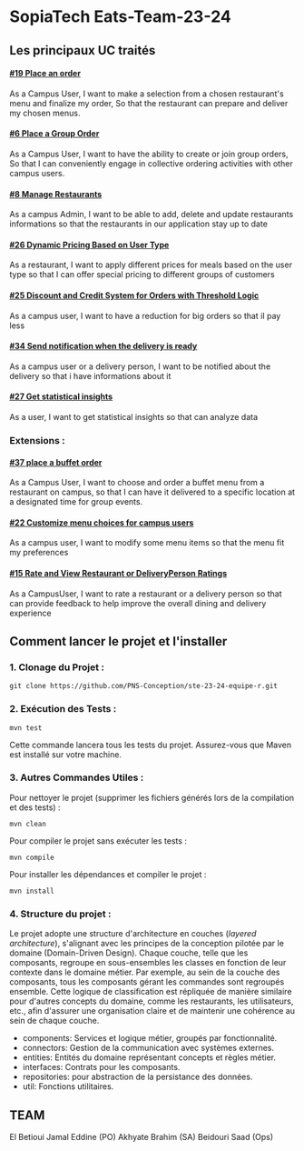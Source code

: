# SopiaTech Eats-Team-23-24


## Les principaux UC traités

#### [#19 Place an order](https://github.com/PNS-Conception/ste-23-24-equipe-r/issues/19)
As a Campus User,
I want to make a selection from a chosen restaurant's menu and finalize my order,
So that the restaurant can prepare and deliver my chosen menus.

#### [#6 Place a Group Order](https://github.com/PNS-Conception/ste-23-24-equipe-r/issues/6)


As a Campus User,
I want to have the ability to create or join group orders,
So that I can conveniently engage in collective ordering activities with other campus users.

#### [#8  Manage Restaurants](https://github.com/PNS-Conception/ste-23-24-equipe-r/issues/8)

As a campus Admin, I want to be able to add, delete and update restaurants informations so that the restaurants in our application stay up to date

#### [#26 Dynamic Pricing Based on User Type](https://github.com/PNS-Conception/ste-23-24-equipe-r/issues/26)
As a restaurant, I want to apply different prices for meals based on the user type so that I can offer special pricing to different groups of customers

#### [#25 Discount and Credit System for Orders with Threshold Logic](https://github.com/PNS-Conception/ste-23-24-equipe-r/issues/25)
As a campus user, I want to have a reduction for big orders so that iI pay less

#### [#34 Send notification when the delivery is ready](https://github.com/PNS-Conception/ste-23-24-equipe-r/issues/34)

As a campus user or a delivery person, I want to be notified about the delivery so that i have informations about it

#### [#27 Get statistical insights](https://github.com/PNS-Conception/ste-23-24-equipe-r/issues/27)
As a user, I want to get statistical insights so that can analyze data


### Extensions :
#### [#37 place a buffet order](https://github.com/PNS-Conception/ste-23-24-equipe-r/issues/37)
As a Campus User, I want to choose and order a buffet menu from a restaurant on campus, so that I can have it delivered to a specific location at a designated time for group events.
#### [#22 Customize menu choices for campus users](https://github.com/PNS-Conception/ste-23-24-equipe-r/issues/22)
As a campus user, I want to modify some menu items so that the menu fit my preferences
#### [#15 Rate and View Restaurant or DeliveryPerson Ratings](https://github.com/PNS-Conception/ste-23-24-equipe-r/issues/15)
As a CampusUser, I want to rate a restaurant or a delivery person so that can provide feedback to help improve the overall dining and delivery experience
## Comment lancer le projet et l'installer

### 1. Clonage du Projet :

```
git clone https://github.com/PNS-Conception/ste-23-24-equipe-r.git
```

### 2. Exécution des Tests :
```
mvn test
```

Cette commande lancera tous les tests du projet. Assurez-vous que Maven est installé sur votre machine.

### 3. Autres Commandes Utiles :

Pour nettoyer le projet (supprimer les fichiers générés lors de la compilation et des tests) :

```
mvn clean
```

Pour compiler le projet sans exécuter les tests :

```
mvn compile
```


Pour installer les dépendances et compiler le projet :

```
mvn install
```

### 4. Structure du projet : 

Le projet adopte une structure d'architecture en couches (*layered architecture*), s'alignant avec les principes de la conception pilotée par le domaine (Domain-Driven Design). Chaque couche, telle que les composants, regroupe en sous-ensembles les classes en fonction de leur contexte dans le domaine métier. Par exemple, au sein de la couche des composants, tous les composants gérant les commandes sont regroupés ensemble. Cette logique de classification est répliquée de manière similaire pour d'autres concepts du domaine, comme les restaurants, les utilisateurs, etc., afin d'assurer une organisation claire et de maintenir une cohérence au sein de chaque couche.

- components: Services et logique métier, groupés par fonctionnalité.
- connectors: Gestion de la communication avec systèmes externes.
- entities: Entités du domaine représentant concepts et règles métier.
- interfaces: Contrats pour les composants.
- repositories: pour abstraction de la persistance des données.
- util: Fonctions utilitaires.


## TEAM

El Betioui Jamal Eddine (PO)
Akhyate Brahim (SA)
Beidouri Saad (Ops)
   

   
